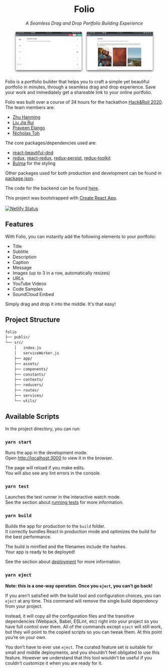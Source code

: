 <h1 align="center">Folio</h1>
<p align="center"><em>A Seamless Drag and Drop Portfolio Building Experience</em></p>

<p align="center"><img width="45%" src="docs/images/main.png"/><img width="45%" src="docs/images/portfolio.png"/></p>

Folio is a portfolio builder that helps you to craft a simple yet beautiful portfolio in minutes, through a seamless drag and drop experience. Save your work and immediately get a shareable link to your online portfolio.

Folio was built over a course of 24 hours for the hackathon [Hack&Roll 2020](https://hacknroll.nushackers.org). The team members are:
* [Zhu Hanming](https://www.github.com/zhuhanming)
* [Liu Jia Rui](https://github.com/charoi)
* [Praveen Elango](https://github.com/PraveenElango)
* [Nicholas Toh](https://github.com/nicktohzyu)

The core packages/dependencies used are:
* [react-beautiful-dnd](https://www.github.com/atlassian/react-beautiful-dnd)
* [redux](https://github.com/reduxjs/redux), [react-redux](https://github.com/reduxjs/react-redux), [redux-persist](https://github.com/rt2zz/redux-persist), [redux-toolkit](https://github.com/reduxjs/redux-toolkit)
* [Bulma](https://bulma.io) for the styling

Other packages used for both production and development can be found in [package.json](package.json).

The code for the backend can be found [here](https://github.com/zhuhanming/hacknroll-backend).

This project was bootstrapped with [Create React App](https://github.com/facebook/create-react-app).<br/><br/>
[![Netlify Status](https://api.netlify.com/api/v1/badges/1789072e-fc42-43b8-b345-e1f3a356fe41/deploy-status)](https://app.netlify.com/sites/folio-hnr/deploys)

## Features

With Folio, you can instantly add the following elements to your portfolio:
* Title
* Subtitle
* Description
* Caption
* Message
* Images (up to 3 in a row, automatically resizes)
* URLs
* YouTube Videos
* Code Samples
* SoundCloud Embed

Simply drag and drop it into the middle. It's that easy!

## Project Structure
```bash
folio
├── public/
└── src/
    │   index.js
    │   serviceWorker.js
    ├── app/
    ├── assets/
    ├── components/
    ├── constants/
    ├── contexts/
    ├── reducers/
    ├── routes/
    ├── services/
    └── utils/
```

## Available Scripts

In the project directory, you can run:

### `yarn start`

Runs the app in the development mode.<br />
Open [http://localhost:3000](http://localhost:3000) to view it in the browser.

The page will reload if you make edits.<br />
You will also see any lint errors in the console.

### `yarn test`

Launches the test runner in the interactive watch mode.<br />
See the section about [running tests](https://facebook.github.io/create-react-app/docs/running-tests) for more information.

### `yarn build`

Builds the app for production to the `build` folder.<br />
It correctly bundles React in production mode and optimizes the build for the best performance.

The build is minified and the filenames include the hashes.<br />
Your app is ready to be deployed!

See the section about [deployment](https://facebook.github.io/create-react-app/docs/deployment) for more information.

### `yarn eject`

**Note: this is a one-way operation. Once you `eject`, you can’t go back!**

If you aren’t satisfied with the build tool and configuration choices, you can `eject` at any time. This command will remove the single build dependency from your project.

Instead, it will copy all the configuration files and the transitive dependencies (Webpack, Babel, ESLint, etc) right into your project so you have full control over them. All of the commands except `eject` will still work, but they will point to the copied scripts so you can tweak them. At this point you’re on your own.

You don’t have to ever use `eject`. The curated feature set is suitable for small and middle deployments, and you shouldn’t feel obligated to use this feature. However we understand that this tool wouldn’t be useful if you couldn’t customize it when you are ready for it.

